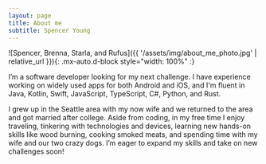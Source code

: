 ```yaml
---
layout: page
title: About me
subtitle: Spencer Young
---
```



![Spencer, Brenna, Starla, and Rufus]({{ '/assets/img/about_me_photo.jpg' | relative_url }}){: .mx-auto.d-block style="width: 100%" :}


I’m a software developer looking for my next challenge. I have experience working on widely used apps for both Android and iOS, and I'm fluent in Java, Kotlin, Swift, JavaScript, TypeScript, C#, Python, and Rust.

I grew up in the Seattle area with my now wife and we returned to the area and got married after college. Aside from coding, in my free time I enjoy traveling, tinkering with technologies and devices, learning new hands-on skills like wood burning, cooking smoked meats, and spending time with my wife and our two crazy dogs. I’m eager to expand my skills and take on new challenges soon!
